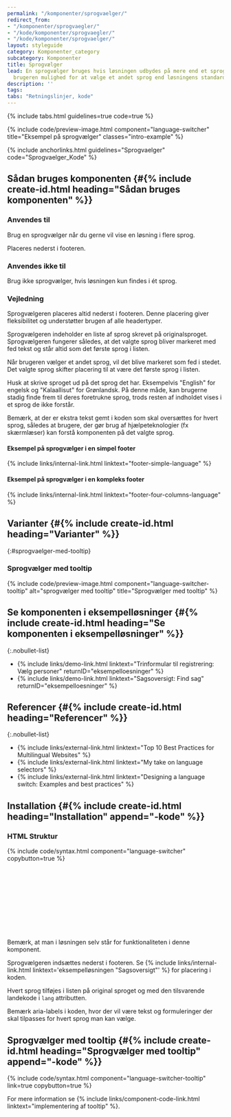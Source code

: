 ```yaml
---
permalink: "/komponenter/sprogvaelger/"
redirect_from:
- "/komponenter/sprogvaegler/"
- "/kode/komponenter/sprogvaegler/"
- "/kode/komponenter/sprogvaelger/"
layout: styleguide
category: Komponenter_category
subcategory: Komponenter
title: Sprogvælger
lead: En sprogvælger bruges hvis løsningen udbydes på mere end et sprog. Den giver
  brugeren mulighed for at vælge et andet sprog end løsningens standardsprog.
description: ''
tags: 
tabs: "Retningslinjer, kode"
---
```


{% include tabs.html guidelines=true code=true %}

{% include code/preview-image.html component="language-switcher" title="Eksempel på sprogvælger" classes="intro-example" %}

{% include anchorlinks.html guidelines="Sprogvaelger" code="Sprogvaelger_Kode" %}

<!--split-->

## Sådan bruges komponenten {#{% include create-id.html heading="Sådan bruges komponenten" %}}

### Anvendes til

Brug en sprogvælger når du gerne vil vise en løsning i flere sprog.

Placeres nederst i footeren.

### Anvendes ikke til

Brug ikke sprogvælger, hvis løsningen kun findes i ét sprog.

### Vejledning

Sprogvælgeren placeres altid nederst i footeren. Denne placering giver fleksibilitet og understøtter brugen af alle headertyper.

Sprogvælgeren indeholder en liste af sprog skrevet på originalsproget. Sprogvælgeren fungerer således, at det valgte sprog bliver markeret med fed tekst og står altid som det første sprog i listen.

Når brugeren vælger et andet sprog, vil det blive markeret som fed i stedet. Det valgte sprog skifter placering til at være det første sprog i listen.

Husk at skrive sproget ud på det sprog det har. Eksempelvis "English" for engelsk og "Kalaallisut" for Grønlandsk. På denne måde, kan brugerne stadig finde frem til deres foretrukne sprog, trods resten af indholdet vises i et sprog de ikke forstår.

Bemærk, at der er ekstra tekst gemt i koden som skal oversættes for hvert sprog, således at brugere, der gør brug af hjælpeteknologier (fx skærmlæser) kan forstå komponenten på det valgte sprog.

#### Eksempel på sprogvælger i en simpel footer

{% include links/internal-link.html linktext="footer-simple-language" %}

#### Eksempel på sprogvælger i en kompleks footer

{% include links/internal-link.html linktext="footer-four-columns-language" %}

## Varianter {#{% include create-id.html heading="Varianter" %}}

{:#sprogvaelger-med-tooltip}
### Sprogvælger med tooltip

{% include code/preview-image.html component="language-switcher-tooltip" alt="sprogvælger med tooltip" title="Sprogvælger med tooltip" %}

## Se komponenten i eksempelløsninger {#{% include create-id.html heading="Se komponenten i eksempelløsninger" %}}

{:.nobullet-list}
- {% include links/demo-link.html linktext="Trinformular til registrering: Vælg personer" returnID="eksempelloesninger" %}
- {% include links/demo-link.html linktext="Sagsoversigt: Find sag" returnID="eksempelloesninger" %}

## Referencer {#{% include create-id.html heading="Referencer" %}}

{:.nobullet-list}
- {% include links/external-link.html linktext="Top 10 Best Practices for Multilingual Websites" %}
- {% include links/external-link.html linktext="My take on language selectors" %}
- {% include links/external-link.html linktext="Designing a language switch: Examples and best practices" %}

<!--split-->

## Installation {#{% include create-id.html heading="Installation" append="-kode" %}}

### HTML Struktur

{% include code/syntax.html component="language-switcher" copybutton=true %}

<div class="alert alert-warning" role="alert">
    <svg class="icon-svg alert-icon" aria-label="Advarsel" focusable="false"><use xlink:href="#report-problem"></use></svg>
    <div class="alert-body">
        <p class="alert-text">Bemærk, at man i løsningen selv står for funktionaliteten i denne komponent.</p>
    </div>
</div>

Sprogvælgeren indsættes nederst i footeren. Se {% include links/internal-link.html linktext='eksempelløsningen "Sagsoversigt"' %} for placering i koden.

Hvert sprog tilføjes i listen på original sproget og med den tilsvarende landekode i `lang` attributten.

Bemærk aria-labels i koden, hvor der vil være tekst og formuleringer der skal tilpasses for hvert sprog man kan vælge.

## Sprogvælger med tooltip {#{% include create-id.html heading="Sprogvælger med tooltip" append="-kode" %}}

{% include code/syntax.html component="language-switcher-tooltip" link=true copybutton=true %}

For mere information se {% include links/component-code-link.html linktext="implementering af tooltip" %}.
